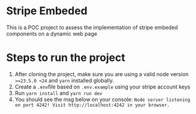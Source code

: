 # Stripe Embeded
This is a POC project to assess the implementation of stripe embeded components on a dynamic web page

# Steps to run the project
1. After cloning the project, make sure you are using a valid node version `>=23.5.0 <24` and `yarn` installed globally.
2. Create a `.env`file based on `.env.example` using your stripe account keys <br>
3. Run `yarn install` and `yarn run dev`
4. You should see the msg below on your console:
`Node server listening on port 4242! Visit http://localhost:4242 in your browser.`